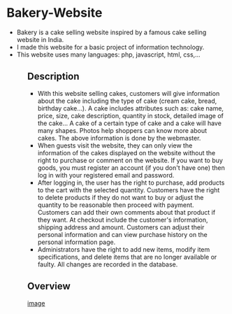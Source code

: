 # Bakery-Website

<ul>
    <li> Bakery is a cake selling website inspired by a famous cake selling website in India.</li>
    <li> I made this website for a basic project of information technology.</li>
    <li> This website uses many languages: php, javascript, html, css,...</li>
<ul>

## Description

- With this website selling cakes, customers will give information about the cake including the type of cake (cream cake, bread, birthday cake...). A cake includes attributes such as: cake name, price, size, cake description, quantity in stock, detailed image of the cake... A cake of a certain type of cake and a cake will have many shapes. Photos help shoppers can know more about cakes. The above information is done by the webmaster.
- When guests visit the website, they can only view the information of the cakes displayed on the website without the right to purchase or comment on the website. If you want to buy goods, you must register an account (if you don't have one) then log in with your registered email and password.
- After logging in, the user has the right to purchase, add products to the cart with the selected quantity. Customers have the right to delete products if they do not want to buy or adjust the quantity to be reasonable then proceed with payment. Customers can add their own comments about that product if they want. At checkout include the customer's information, shipping address and amount. Customers can adjust their personal information and can view purchase history on the personal information page.
- Administrators have the right to add new items, modify item specifications, and delete items that are no longer available or faulty. All changes are recorded in the database.

## Overview

[image](public\img\banner\banner.png)
